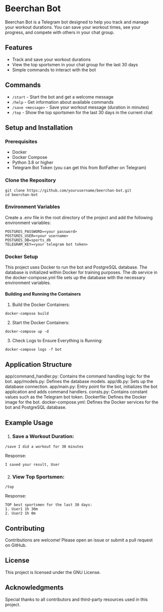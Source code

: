 # Beerchan Bot

Beerchan Bot is a Telegram bot designed to help you track and manage your workout durations. You can save your workout times, see your progress, and compete with others in your chat group.

## Features

- Track and save your workout durations
- View the top sportsmen in your chat group for the last 30 days
- Simple commands to interact with the bot

## Commands

- `/start` - Start the bot and get a welcome message
- `/help` - Get information about available commands
- `/save <message>` - Save your workout message (duration in minutes)
- `/top` - Show the top sportsmen for the last 30 days in the current chat

## Setup and Installation

### Prerequisites

- Docker
- Docker Compose
- Python 3.8 or higher
- Telegram Bot Token (you can get this from BotFather on Telegram)

### Clone the Repository

```
git clone https://github.com/yourusername/beerchan-bot.git
cd beerchan-bot
```

### Environment Variables
Create a .env file in the root directory of the project and add the following environment variables:

```
POSTGRES_PASSWORD=<your password>
POSTGRES_USER=<your username>
POSTGRES_DB=sports_db
TELEGRAM_KEY=<your telegram bot token>
```

### Docker Setup
This project uses Docker to run the bot and PostgreSQL database. The database is initialized within Docker for training purposes. The db service in the docker-compose.yml file sets up the database with the necessary environment variables.

#### Building and Running the Containers
1. Build the Docker Containers:
```
docker-compose build
```
2. Start the Docker Containers:
```
docker-compose up -d
```
3. Check Logs to Ensure Everything is Running:
```
docker-compose logs -f bot
```

## Application Structure

app/command_handler.py: Contains the command handling logic for the bot.
app/models.py: Defines the database models.
app/db.py: Sets up the database connection.
app/main.py: Entry point for the bot, initializes the bot application and adds command handlers.
consts.py: Contains constant values such as the Telegram bot token.
Dockerfile: Defines the Docker image for the bot.
docker-compose.yml: Defines the Docker services for the bot and PostgreSQL database.

## Example Usage

1. ### Save a Workout Duration:
```
/save I did a workout for 30 minutes
```
Response:
```
I saved your result, User
```

2. ### View Top Sportsmen:
```
/top
```
Response:
```
TOP best sportsmen for the last 30 days:
1. User1 1h 30m
2. User2 1h 0m
```

## Contributing
Contributions are welcome! Please open an issue or submit a pull request on GitHub.

## License
This project is licensed under the GNU License.

## Acknowledgments
Special thanks to all contributors and third-party resources used in this project.
